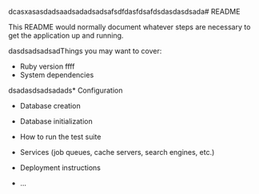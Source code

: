 dcasxasasdadsaadsadadsadsafsdfdasfdsafdsdasdasdsada# README

This README would normally document whatever steps are necessary to get the
application up and running.

dasdsadsadsadThings you may want to cover:

* Ruby version
ffff
* System dependencies

dsadasdsadsadads* Configuration

* Database creation

* Database initialization

* How to run the test suite

* Services (job queues, cache servers, search engines, etc.)

* Deployment instructions

* ...
